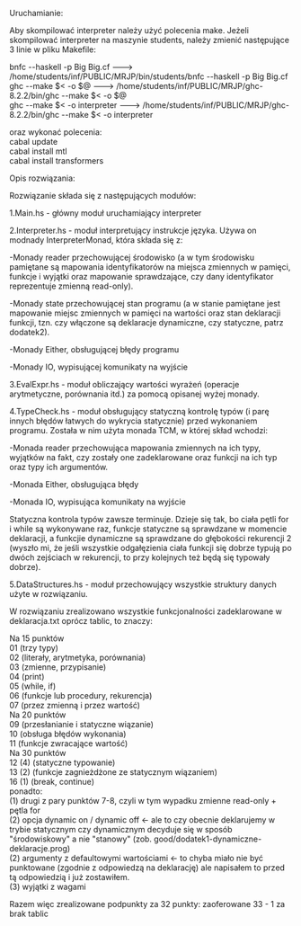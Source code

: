 Uruchamianie:

Aby skompilować interpreter należy użyć polecenia make. Jeżeli skompilować interpreter na maszynie students, należy zmienić następujące 3 linie w pliku Makefile:

bnfc --haskell -p Big Big.cf  --->  /home/students/inf/PUBLIC/MRJP/bin/students/bnfc --haskell -p Big Big.cf <br/>
ghc --make $< -o $@           --->  /home/students/inf/PUBLIC/MRJP/ghc-8.2.2/bin/ghc --make $< -o $@ <br/>
ghc --make $< -o interpreter  --->  /home/students/inf/PUBLIC/MRJP/ghc-8.2.2/bin/ghc --make $< -o interpreter <br/>

oraz wykonać polecenia: <br/>
cabal update <br/>
cabal install mtl <br/>
cabal install transformers <br/>

Opis rozwiązania:

Rozwiązanie składa się z następujących modułów:

1.Main.hs - główny moduł uruchamiający interpreter

2.Interpreter.hs - moduł interpretujący instrukcje języka. Używa on modnady InterpreterMonad, która składa się z:

-Monady reader przechowującej środowisko (a w tym środowisku pamiętane są mapowania identyfikatorów na miejsca zmiennych w pamięci, funkcje i wyjątki oraz mapowanie sprawdzające, czy dany identyfikator reprezentuje zmienną read-only).

-Monady state przechowującej stan programu (a w stanie pamiętane jest mapowanie miejsc zmiennych w pamięci na wartości oraz stan deklaracji funkcji, tzn. czy włączone są deklaracje dynamiczne, czy statyczne, patrz dodatek2).

-Monady Either, obsługującej błędy programu

-Monady IO, wypisującej komunikaty na wyjście

3.EvalExpr.hs - moduł obliczający wartości wyrażeń (operacje arytmetyczne, porównania itd.) za pomocą opisanej wyżej monady.

4.TypeCheck.hs - moduł obsługujący statyczną kontrolę typów (i parę innych błędów łatwych do wykrycia statycznie) przed wykonaniem programu. Została w nim użyta monada TCM, w której skład wchodzi:

-Monada reader przechowująca mapowania zmiennych na ich typy, wyjątków na fakt, czy zostały one zadeklarowane oraz funkcji na ich typ oraz typy ich argumentów.

-Monada Either, obsługująca błędy

-Monada IO, wypisująca komunikaty na wyjście

Statyczna kontrola typów zawsze terminuje. Dzieje się tak, bo ciała pętli for i while są wykonywane raz, funkcje statyczne są sprawdzane w momencie deklaracji, a funkcjie dynamiczne są sprawdzane do głębokości rekurencji 2 (wyszło mi, że jeśli wszystkie odgałęzienia ciała funkcji się dobrze typują po dwóch zejściach w rekurencji, to przy kolejnych też będą się typowały dobrze).

5.DataStructures.hs - moduł przechowujący wszystkie struktury danych użyte w rozwiązaniu.

W rozwiązaniu zrealizowano wszystkie funkcjonalności zadeklarowane w deklaracja.txt oprócz tablic, to znaczy:

Na 15 punktów <br/>
01 (trzy typy) <br/>
02 (literały, arytmetyka, porównania) <br/>
03 (zmienne, przypisanie) <br/>
04 (print) <br/>
05 (while, if) <br/>
06 (funkcje lub procedury, rekurencja) <br/>
07 (przez zmienną i przez wartość) <br/>
Na 20 punktów <br/>
09 (przesłanianie i statyczne wiązanie) <br/>
10 (obsługa błędów wykonania) <br/>
11 (funkcje zwracające wartość) <br/>
Na 30 punktów <br/>
12 (4) (statyczne typowanie) <br/>
13 (2) (funkcje zagnieżdżone ze statycznym wiązaniem) <br/>
16 (1) (break, continue) <br/>
ponadto: <br/>
(1) drugi z pary punktów 7-8, czyli w tym wypadku zmienne read-only + pętla for <br/>
(2) opcja dynamic on / dynamic off <- ale to czy obecnie deklarujemy w trybie statycznym czy dynamicznym decyduje się w sposób "środowiskowy" a nie "stanowy" (zob. good/dodatek1-dynamiczne-deklaracje.prog) <br/>
(2) argumenty z defaultowymi wartościami <- to chyba miało nie być punktowane (zgodnie z odpowiedzą na deklarację) ale napisałem to przed tą odpowiedzią i już zostawiłem. <br/>
(3) wyjątki z wagami

Razem więc zrealizowane podpunkty za 32 punkty: zaoferowane 33 - 1 za brak tablic
